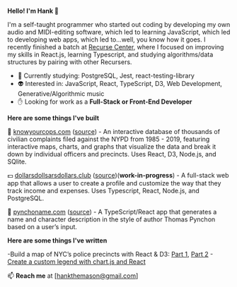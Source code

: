 **Hello!  I'm Hank 👋**

I'm a self-taught programmer who started out coding by developing my own audio and MIDI-editing software, which led to learning JavaScript, which led to developing web apps, which led to...well, you know how it goes.  I recently finished a batch at [Recurse Center](https://www.recurse.com), where I focused on improving my skills in React.js, learning Typescript, and studying algorithms/data structures by pairing with other Recursers.  

- 📓  Currently studying: PostgreSQL, Jest, react-testing-library
- 👽  Interested in: JavaScript, React, TypeScript, D3, Web Development, Generative/Algorithmic music
- ✋  Looking for work as a **Full-Stack or Front-End Developer**

**Here are some things I've built**

👮  [knowyourcops.com](https://knowyourcops.com) ([source](https://github.com/hankthemason/knowyourcops.nyc)) - An interactive database of thousands of civilian complaints filed against the NYPD from 1985 - 2019, featuring interactive maps, charts, and graphs that visualize the data and break it down by individual officers and precincts. Uses React, D3, Node.js, and SQlite.

💵  [dollarsdollsarsdollars.club](https://dollarsdollarsdollars.club) ([source](https://github.com/hankthemason/finances-tracker))(**work-in-progress**)  - A full-stack web app that allows a user to create a profile and customize the way that they track income and expenses. Uses Typescript, React, Node.js, and PostgreSQL.

📙  [pynchoname.com](https://pynchoname.com) ([source](https://github.com/hankthemason/pynchon-name-generator)) - A TypeScript/React app that generates a name and character description in the style of author Thomas Pynchon based on a user’s input.

**Here are some things I've written**

-Build a map of NYC’s police precincts with React & D3: [Part 1](https://hankthemason.medium.com/build-a-map-of-nycs-police-precincts-with-react-d3-part-1-ae4b433def5c), [Part 2](https://hankthemason.medium.com/build-a-map-of-nycs-police-precincts-with-react-d3-part-2-f02620395bf5)
-[Create a custom legend with chart.js and React](https://hankthemason.medium.com/using-chart-jss-legendcallback-and-generatelegend-with-react-hooks-4eb8a9f5ea4d)

:mailbox: **Reach me** at [hankthemason@gmail.com]


